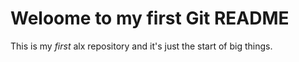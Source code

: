 # Weloome to my first Git README

This is my *first* alx repository and it's just the start of big things.